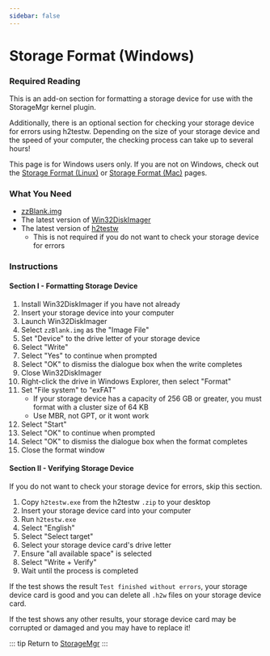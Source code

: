 ```yaml
---
sidebar: false
---
```


# Storage Format (Windows)

### Required Reading

This is an add-on section for formatting a storage device for use with the StorageMgr kernel plugin.

Additionally, there is an optional section for checking your storage device for errors using h2testw. Depending on the size of your storage device and the speed of your computer, the checking process can take up to several hours!

This page is for Windows users only. If you are not on Windows, check out the [Storage Format (Linux)](storage-format-(linux)) or [Storage Format (Mac)](storage-format-(mac)) pages.

### What You Need

* [zzBlank.img](/assets/files/zzBlank.img)
* The latest version of [Win32DiskImager](https://sourceforge.net/projects/win32diskimager/)
* The latest version of [h2testw](http://www.heise.de/ct/Redaktion/bo/downloads/h2testw_1.4.zip)
    + This is not required if you do not want to check your storage device for errors

### Instructions

#### Section I - Formatting Storage Device

1. Install Win32DiskImager if you have not already
1. Insert your storage device into your computer
1. Launch Win32DiskImager
1. Select `zzBlank.img` as the "Image File"
1. Set "Device" to the drive letter of your storage device
1. Select "Write"
1. Select "Yes" to continue when prompted
1. Select "OK" to dismiss the dialogue box when the write completes
1. Close Win32DiskImager
1. Right-click the drive in Windows Explorer, then select "Format"
1. Set "File system" to "exFAT"
    + If your storage device has a capacity of 256 GB or greater, you must format with a cluster size of 64 KB
    + Use MBR, not GPT, or it wont work
1. Select "Start"
1. Select "OK" to continue when prompted
1. Select "OK" to dismiss the dialogue box when the format completes
1. Close the format window

#### Section II - Verifying Storage Device

If you do not want to check your storage device for errors, skip this section.

1. Copy `h2testw.exe` from the h2testw `.zip` to your desktop
1. Insert your storage device card into your computer
1. Run `h2testw.exe`
1. Select "English"
1. Select "Select target"
1. Select your storage device card's drive letter
1. Ensure "all available space" is selected
1. Select "Write + Verify"
1. Wait until the process is completed

If the test shows the result `Test finished without errors`, your storage device card is good and you can delete all `.h2w` files on your storage device card.

If the test shows any other results, your storage device card may be corrupted or damaged and you may have to replace it!

::: tip
Return to [StorageMgr](storagemgr)
:::

